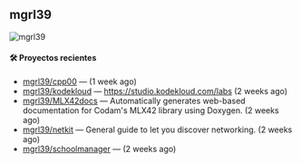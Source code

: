 ## mgrl39 
<p align="left"> <img src="https://komarev.com/ghpvc/?username=mgrbl&label=Profile%20views&color=0e75b6&style=flat" alt="mgrl39" /> </p>












#### 🛠 Proyectos recientes

- [mgrl39/cpp00](https://github.com/mgrl39/cpp00) —  (1 week ago)
- [mgrl39/kodekloud](https://github.com/mgrl39/kodekloud) — https://studio.kodekloud.com/labs (2 weeks ago)
- [mgrl39/MLX42docs](https://github.com/mgrl39/MLX42docs) — Automatically generates web-based documentation for Codam&#39;s MLX42 library using Doxygen. (2 weeks ago)
- [mgrl39/netkit](https://github.com/mgrl39/netkit) — General guide to let you discover networking. (2 weeks ago)
- [mgrl39/schoolmanager](https://github.com/mgrl39/schoolmanager) —  (2 weeks ago)




